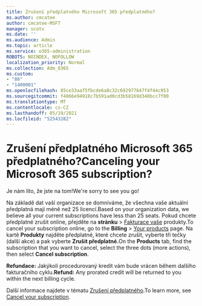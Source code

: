 ```yaml
---
title: Zrušení předplatného Microsoft 365 předplatného?
ms.author: cmcatee
author: cmcatee-MSFT
manager: scotv
ms.date: ''
ms.audience: Admin
ms.topic: article
ms.service: o365-administration
ROBOTS: NOINDEX, NOFOLLOW
localization_priority: Normal
ms.collection: Adm_O365
ms.custom:
- "86"
- "1400001"
ms.openlocfilehash: 85ce33aaf5fbcde6a8c32c692977647f4f44c953
ms.sourcegitcommit: f4866e94918c7b591ad0cd3b58169d340bcc7f00
ms.translationtype: MT
ms.contentlocale: cs-CZ
ms.lasthandoff: 05/19/2021
ms.locfileid: "52543282"
---
```

# <a name="canceling-your-microsoft-365-subscription"></a><span data-ttu-id="2d502-102">Zrušení předplatného Microsoft 365 předplatného?</span><span class="sxs-lookup"><span data-stu-id="2d502-102">Canceling your Microsoft 365 subscription?</span></span>

<span data-ttu-id="2d502-103">Je nám líto, že jste na tom!</span><span class="sxs-lookup"><span data-stu-id="2d502-103">We're sorry to see you go!</span></span>
  
<span data-ttu-id="2d502-104">Na základě dat vaší organizace se domníváme, že všechna vaše aktuální předplatná mají méně než 25 licencí.</span><span class="sxs-lookup"><span data-stu-id="2d502-104">Based on your organization data, we believe all your current subscriptions have less than 25 seats.</span></span> <span data-ttu-id="2d502-105">Pokud chcete předplatné zrušit online, přejděte na **stránku** \> [Fakturace vaše](https://go.microsoft.com/fwlink/p/?linkid=842054) produkty.</span><span class="sxs-lookup"><span data-stu-id="2d502-105">To cancel your subscription online, go to the **Billing** \> [Your products](https://go.microsoft.com/fwlink/p/?linkid=842054) page.</span></span> <span data-ttu-id="2d502-106">Na kartě **Produkty** najděte předplatné, které chcete zrušit, vyberte tři tečky (další akce) a pak vyberte **Zrušit předplatné.**</span><span class="sxs-lookup"><span data-stu-id="2d502-106">On the **Products** tab, find the subscription that you want to cancel, select the three dots (more actions), then select **Cancel subscription**.</span></span>
  
<span data-ttu-id="2d502-107">**Refundace:** Jakýkoli procedurovaný kredit vám bude vrácen během dalšího fakturačního cyklu.</span><span class="sxs-lookup"><span data-stu-id="2d502-107">**Refund:** Any prorated credit will be returned to you within the next billing cycle.</span></span>

<span data-ttu-id="2d502-108">Další informace najdete v tématu [Zrušení předplatného](/microsoft-365/commerce/subscriptions/cancel-your-subscription).</span><span class="sxs-lookup"><span data-stu-id="2d502-108">To learn more, see [Cancel your subscription](/microsoft-365/commerce/subscriptions/cancel-your-subscription).</span></span>